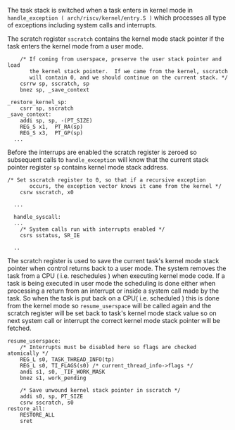 
The task stack is switched when a task enters in kernel mode in ```handle_exception ( arch/riscv/kernel/entry.S )``` which processes all type of exceptions including system calls and interrupts.

The scratch register ```sscratch``` contains the kernel mode stack pointer if the task enters the kernel mode from a user mode.

```
	/* If coming from userspace, preserve the user stack pointer and load
	   the kernel stack pointer.  If we came from the kernel, sscratch
	   will contain 0, and we should continue on the current stack. */
	csrrw sp, sscratch, sp
	bnez sp, _save_context

_restore_kernel_sp:
	csrr sp, sscratch
_save_context:
	addi sp, sp, -(PT_SIZE)
	REG_S x1,  PT_RA(sp)
	REG_S x3,  PT_GP(sp)
  ...
```

Before the interrups are enabled the scratch register is zeroed so subsequent calls to ```handle_exception``` will know that the current stack pointer register ```sp``` contains kernel mode stack address.

```
/* Set sscratch register to 0, so that if a recursive exception
	   occurs, the exception vector knows it came from the kernel */
	csrw sscratch, x0
  
  ...
  
  handle_syscall:
  ...
	/* System calls run with interrupts enabled */
	csrs sstatus, SR_IE
  
  ..
```

The scratch register is used to save the current task's kernel mode stack pointer when control returns back to a user mode. The system removes the task from a CPU ( i.e. reschedules ) when executing kernel mode code. If a task is being executed in user mode the scheduling is done either when processing a return from an interrupt or inside a system call made by the task. So when the task is put back on a CPU( i.e. scheduled ) this is done from the kernel mode so ```resume_userspace``` will be called again and the scratch register will be set back to task's kernel mode stack value so on next system call or interrupt the correct kernel mode stack pointer will be fetched. 

```
resume_userspace:
	/* Interrupts must be disabled here so flags are checked atomically */
	REG_L s0, TASK_THREAD_INFO(tp)
	REG_L s0, TI_FLAGS(s0) /* current_thread_info->flags */
	andi s1, s0, _TIF_WORK_MASK
	bnez s1, work_pending

	/* Save unwound kernel stack pointer in sscratch */
	addi s0, sp, PT_SIZE
	csrw sscratch, s0
restore_all:
	RESTORE_ALL
	sret
```
